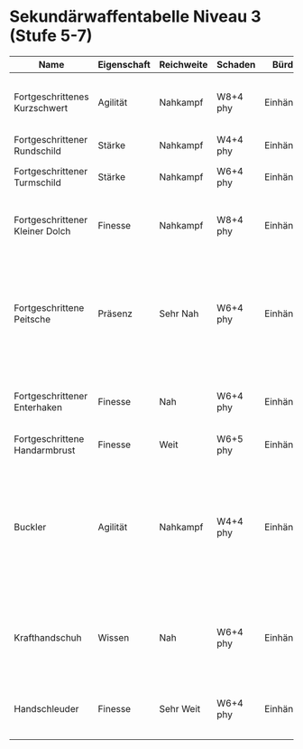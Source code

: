# Sekundärwaffentabelle Niveau 3 (Stufe 5-7)

| Name | Eigenschaft | Reichweite | Schaden | Bürde | Fähigkeit |
|------|-------------|------------|---------|-------|-----------|
| Fortgeschrittenes Kurzschwert | Agilität | Nahkampf | W8+4 phy | Einhändig | **Gepaart:** +4 auf Primärwaffenschaden gegen Ziele in Nahkampf-Reichweite |
| Fortgeschrittener Rundschild | Stärke | Nahkampf | W4+4 phy | Einhändig | **Schützend:** +3 auf Rüstungswert |
| Fortgeschrittener Turmschild | Stärke | Nahkampf | W6+4 phy | Einhändig | **Barriere:** +4 auf Rüstungswert; −1 auf Ausweichen |
| Fortgeschrittener Kleiner Dolch | Finesse | Nahkampf | W8+4 phy | Einhändig | **Gepaart:** +4 auf Primärwaffenschaden gegen Ziele in Nahkampf-Reichweite |
| Fortgeschrittene Peitsche | Präsenz | Sehr Nah | W6+4 phy | Einhändig | **Erschreckend:** Markiere einen Stress, um die Peitsche zu schwingen und alle Antagonisten in Nahkampf-Reichweite in Nahe Reichweite zurückzudrängen. |
| Fortgeschrittener Enterhaken | Finesse | Nah | W6+4 phy | Einhändig | **Gehakt:** Bei einem erfolgreichen Angriff kannst du das Ziel in Nahkampf-Reichweite ziehen. |
| Fortgeschrittene Handarmbrust | Finesse | Weit | W6+5 phy | Einhändig | — |
| Buckler | Agilität | Nahkampf | W4+4 phy | Einhändig | **Ablenkend:** Wenn du angegriffen wirst, kannst du einen Rüstungsplatz markieren, um einen Bonus auf dein Ausweichen entsprechend deiner Verfügbaren Rüstungsfelder gegen den Angriff zu erhalten. |
| Krafthandschuh | Wissen | Nah | W6+4 phy | Einhändig | **Geladen:** Markiere einen Stress, um einen +1-Bonus auf deine Kompetenz bei einem Primärwaffenangriff zu erhalten. |
| Handschleuder | Finesse | Sehr Weit | W6+4 phy | Einhändig | **Vielseitig:** Diese Waffe kann auch mit diesen Werten verwendet werden—Finesse, Nah, W8+4. |